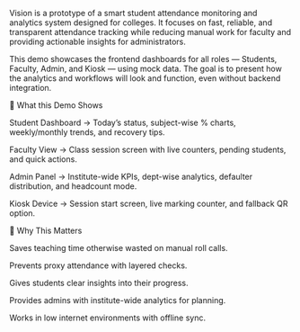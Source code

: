 Vision is a prototype of a smart student attendance monitoring and analytics system designed for colleges.
It focuses on fast, reliable, and transparent attendance tracking while reducing manual work for faculty and providing actionable insights for administrators.

This demo showcases the frontend dashboards for all roles — Students, Faculty, Admin, and Kiosk — using mock data.
The goal is to present how the analytics and workflows will look and function, even without backend integration.

🎯 What this Demo Shows

Student Dashboard → Today’s status, subject-wise % charts, weekly/monthly trends, and recovery tips.

Faculty View → Class session screen with live counters, pending students, and quick actions.

Admin Panel → Institute-wide KPIs, dept-wise analytics, defaulter distribution, and headcount mode.

Kiosk Device → Session start screen, live marking counter, and fallback QR option.

🚀 Why This Matters

Saves teaching time otherwise wasted on manual roll calls.

Prevents proxy attendance with layered checks.

Gives students clear insights into their progress.

Provides admins with institute-wide analytics for planning.

Works in low internet environments with offline sync.
